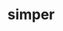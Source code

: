---
title: simper
permalink: /docs/StandardLibrary#simper
parent: Standard Library
has_children: false
nav_order: 14
---
